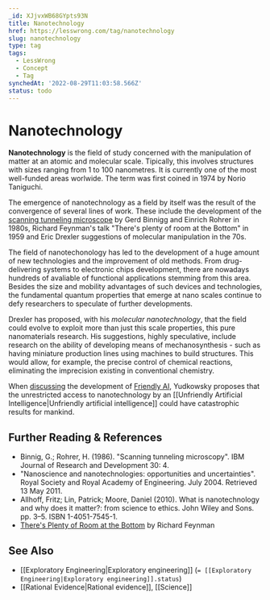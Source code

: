 ```yaml
---
_id: XJjvxWB68GYpts93N
title: Nanotechnology
href: https://lesswrong.com/tag/nanotechnology
slug: nanotechnology
type: tag
tags:
  - LessWrong
  - Concept
  - Tag
synchedAt: '2022-08-29T11:03:58.566Z'
status: todo
---
```


# Nanotechnology

**Nanotechnology** is the field of study concerned with the manipulation of matter at an atomic and molecular scale. Tipically, this involves structures with sizes ranging from 1 to 100 nanometres. It is currently one of the most well-funded areas worlwide. The term was first coined in 1974 by Norio Taniguchi.

The emergence of nanotechnology as a field by itself was the result of the convergence of several lines of work. These include the development of the [scanning tunneling microscope](http://en.wikipedia.org/wiki/Scanning_tunneling_microscope) by Gerd Binnigg and Einrich Rohrer in 1980s, Richard Feynman's talk "There's plenty of room at the Bottom" in 1959 and Eric Drexler suggestions of molecular manipulation in the 70s.

The field of nanotechonology has led to the development of a huge amount of new technologies and the improvement of old methods. From drug-delivering systems to electronic chips development, there are nowadays hundreds of avaliable of functional applications stemming from this area. Besides the size and mobility advantages of such devices and technologies, the fundamental quantum properties that emerge at nano scales continue to defy researchers to speculate of further developments.

Drexler has proposed, with his *molecular nanotechnology*, that the field could evolve to exploit more than just this scale properties, this pure nanomaterials research. His suggestions, highly speculative, include research on the ability of developing means of mechanosynthesis - such as having miniature production lines using machines to build structures. This would allow, for example, the precise control of chemical reactions, eliminating the imprecision existing in conventional chemistry.

When [discussing](http://intelligence.org/files/AIPosNegFactor.pdf) the development of [Friendly AI](https://wiki.lesswrong.com/wiki/Friendly_AI), Yudkowsky proposes that the unrestricted access to nanotechnology by an [[Unfriendly Artificial Intelligence|Unfriendly artificial intelligence]] could have catastrophic results for mankind.

## Further Reading & References

- Binnig, G.; Rohrer, H. (1986). "Scanning tunneling microscopy". IBM Journal of Research and Development 30: 4.
- "Nanoscience and nanotechnologies: opportunities and uncertainties". Royal Society and Royal Academy of Engineering. July 2004. Retrieved 13 May 2011.
- Allhoff, Fritz; Lin, Patrick; Moore, Daniel (2010). What is nanotechnology and why does it matter?: from science to ethics. John Wiley and Sons. pp. 3–5. ISBN 1-4051-7545-1.
- [There's Plenty of Room at the Bottom](http://www.zyvex.com/nanotech/feynman.html) by Richard Feynman

## See Also

- [[Exploratory Engineering|Exploratory engineering]] (`= [[Exploratory Engineering|Exploratory engineering]].status`)
- [[Rational Evidence|Rational evidence]], [[Science]]
